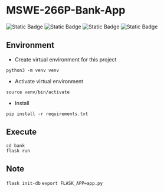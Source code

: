 # MSWE-266P-Bank-App

![Static Badge](https://img.shields.io/badge/UCI-blue) ![Static Badge](https://img.shields.io/badge/MSWE-yellow) ![Static Badge](https://img.shields.io/badge/Spring_2024-gray) ![Static Badge](https://img.shields.io/badge/266P-orange)

## Environment

- Create virtual environment for this project
```shell=
python3 -m venv venv
```
- Activate virtual environment
```shell=
source venv/bin/activate
```
- Install

```shell=
pip install -r requirements.txt
```

## Execute

```shell=
cd bank
flask run
```

## Note

`flask init-db`
`export FLASK_APP=app.py`